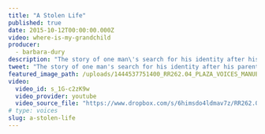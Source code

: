 ```yaml
---
title: "A Stolen Life"
published: true
date: 2015-10-12T00:00:00.000Z
video: where-is-my-grandchild
producer:
  - barbara-dury
description: "The story of one man\'s search for his identity after his parents disappeared during Argentina\'s military dictatorship. "
tweet: "The story of one man's search for his identity after his parents disappeared during Argentina's military dictatorship."
featured_image_path: /uploads/1444537751400_RR262.04_PLAZA_VOICES_MANUEL_10_10_2015.jpg
video:
  video_id: s_1G-c2zK9w
  video_provider: youtube
  video_source_file: "https://www.dropbox.com/s/6himsdo4ldmav7z/RR262.04_PLAZA_VOICES_MANUEL_10_10_2015-H264_1080p.mov?dl=0"
# type: voices
slug: a-stolen-life
---
```

